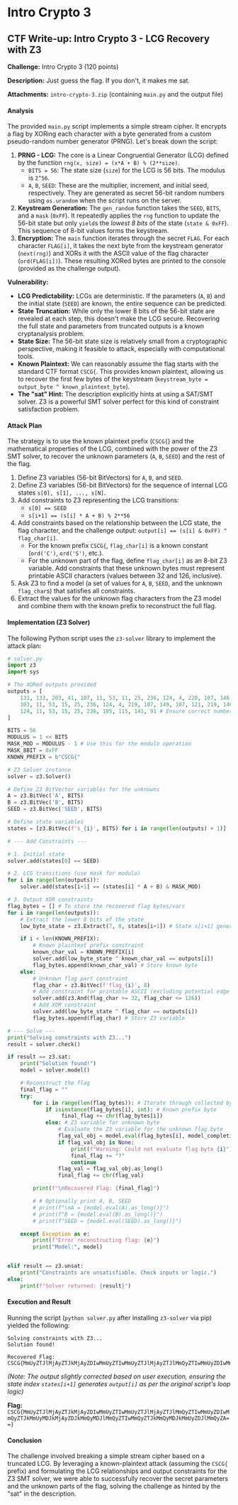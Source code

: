 # Intro Crypto 3

## CTF Write-up: Intro Crypto 3 - LCG Recovery with Z3



**Challenge:** Intro Crypto 3 (120 points)

**Description:** Just guess the flag. If you don't, it makes me sat.

**Attachments:** `intro-crypto-3.zip` (containing `main.py` and the output file)



#### Analysis

The provided `main.py` script implements a simple stream cipher. It encrypts a flag by XORing each character with a byte generated from a custom pseudo-random number generator (PRNG). Let's break down the script:

1. **PRNG - LCG:** The core is a Linear Congruential Generator (LCG) defined by the function `rng(x, size) = (x*A + B) % (2**size)`.
   * `BITS = 56`: The state size (`size`) for the LCG is 56 bits. The modulus is `2^56`.
   * `A`, `B`, `SEED`: These are the multiplier, increment, and initial seed, respectively. They are generated as secret 56-bit random numbers using `os.urandom` when the script runs on the server.
2. **Keystream Generation:** The `gen_random` function takes the `SEED`, `BITS`, and a `mask` (`0xFF`). It repeatedly applies the `rng` function to update the 56-bit state but only `yield`s the _lowest 8 bits_ of the state (`state & 0xFF`). This sequence of 8-bit values forms the keystream.
3. **Encryption:** The `main` function iterates through the secret `FLAG`. For each character `FLAG[i]`, it takes the next byte from the keystream generator (`next(rng)`) and XORs it with the ASCII value of the flag character (`ord(FLAG[i])`). These resulting XORed bytes are printed to the console (provided as the challenge output).

**Vulnerability:**

* **LCG Predictability:** LCGs are deterministic. If the parameters (`A`, `B`) and the initial state (`SEED`) are known, the entire sequence can be predicted.
* **State Truncation:** While only the lower 8 bits of the 56-bit state are revealed at each step, this doesn't make the LCG secure. Recovering the full state and parameters from truncated outputs is a known cryptanalysis problem.
* **State Size:** The 56-bit state size is relatively small from a cryptographic perspective, making it feasible to attack, especially with computational tools.
* **Known Plaintext:** We can reasonably assume the flag starts with the standard CTF format `CSCG{`. This provides known plaintext, allowing us to recover the first few bytes of the keystream (`keystream_byte = output_byte ^ known_plaintext_byte`).
* **The "sat" Hint:** The description explicitly hints at using a SAT/SMT solver. Z3 is a powerful SMT solver perfect for this kind of constraint satisfaction problem.

#### Attack Plan

The strategy is to use the known plaintext prefix (`CSCG{`) and the mathematical properties of the LCG, combined with the power of the Z3 SMT solver, to recover the unknown parameters (`A`, `B`, `SEED`) and the rest of the flag.

1. Define Z3 variables (56-bit BitVectors) for `A`, `B`, and `SEED`.
2. Define Z3 variables (56-bit BitVectors) for the sequence of internal LCG states `s[0], s[1], ..., s[N]`.
3. Add constraints to Z3 representing the LCG transitions:
   * `s[0] == SEED`
   * `s[i+1] == (s[i] * A + B) % 2**56`
4. Add constraints based on the relationship between the LCG state, the flag character, and the challenge output: `output[i] == (s[i] & 0xFF) ^ flag_char[i]`.
   * For the known prefix `CSCG{`, `flag_char[i]` is a known constant (`ord('C')`, `ord('S')`, etc.).
   * For the unknown part of the flag, define `flag_char[i]` as an 8-bit Z3 variable. Add constraints that these unknown bytes must represent printable ASCII characters (values between 32 and 126, inclusive).
5. Ask Z3 to find a model (a set of values for `A`, `B`, `SEED`, and the unknown `flag_char`s) that satisfies all constraints.
6. Extract the values for the unknown flag characters from the Z3 model and combine them with the known prefix to reconstruct the full flag.

#### Implementation (Z3 Solver)

The following Python script uses the `z3-solver` library to implement the attack plan:

```python
# solver.py
import z3
import sys

# The XORed outputs provided
outputs = [
    131, 133, 203, 41, 107, 11, 53, 11, 25, 236, 124, 4, 220, 107, 146, 127, 121, 204, 156, 100, 59, 75, 242, 95, 217, 44, 44, 71, 135, 171, 85, 171, 57, 12, 92, 167, 231, 139, 181, 139, 153, 108, 252, 132, 92, 235, 18, 255, 249, 76, 28, 228, 188, 203, 117, 207, 89, 172, 188, 199, 7, 43, 213, 43, 185, 140, 204, 39,
    103, 11, 53, 15, 25, 236, 124, 4, 219, 107, 149, 107, 121, 219, 140, 100, 59, 75, 242, 95, 217, 44, 44, 68, 155, 171, 85, 175, 57, 27, 76, 164, 252, 139, 181, 143, 153, 108, 252, 135, 71, 235, 21, 239, 249, 76, 28, 228, 187, 203, 117, 207, 89, 187, 172, 196, 27, 43, 213, 43, 185, 140, 204, 36,
    124, 11, 53, 15, 25, 236, 105, 115, 141, 91 # Ensure correct number of outputs
]

BITS = 56
MODULUS = 1 << BITS
MASK_MOD = MODULUS - 1 # Use this for the modulo operation
MASK_8BIT = 0xFF
KNOWN_PREFIX = b"CSCG{"

# Z3 Solver instance
solver = z3.Solver()

# Define Z3 BitVector variables for the unknowns
A = z3.BitVec('A', BITS)
B = z3.BitVec('B', BITS)
SEED = z3.BitVec('SEED', BITS)

# Define state variables
states = [z3.BitVec(f's_{i}', BITS) for i in range(len(outputs) + 1)]

# --- Add Constraints ---

# 1. Initial state
solver.add(states[0] == SEED)

# 2. LCG transitions (use mask for modulo)
for i in range(len(outputs)):
    solver.add(states[i+1] == (states[i] * A + B) & MASK_MOD)

# 3. Output XOR constraints
flag_bytes = [] # To store the recovered flag bytes/vars
for i in range(len(outputs)):
    # Extract the lower 8 bits of the state
    low_byte_state = z3.Extract(7, 0, states[i+1]) # State s[i+1] generates output[i]

    if i < len(KNOWN_PREFIX):
        # Known plaintext prefix constraint
        known_char_val = KNOWN_PREFIX[i]
        solver.add(low_byte_state ^ known_char_val == outputs[i])
        flag_bytes.append(known_char_val) # Store known byte
    else:
        # Unknown flag part constraint
        flag_char = z3.BitVec(f'flag_{i}', 8)
        # Add constraint for printable ASCII (excluding potential edge cases if needed)
        solver.add(z3.And(flag_char >= 32, flag_char <= 126))
        # Add XOR constraint
        solver.add(low_byte_state ^ flag_char == outputs[i])
        flag_bytes.append(flag_char) # Store Z3 variable

# --- Solve ---
print("Solving constraints with Z3...")
result = solver.check()

if result == z3.sat:
    print("Solution found!")
    model = solver.model()

    # Reconstruct the flag
    final_flag = ""
    try:
        for i in range(len(flag_bytes)): # Iterate through collected bytes/vars
            if isinstance(flag_bytes[i], int): # Known prefix byte
                 final_flag += chr(flag_bytes[i])
            else: # Z3 variable for unknown byte
                # Evaluate the Z3 variable for the unknown flag byte
                flag_val_obj = model.eval(flag_bytes[i], model_completion=True)
                if flag_val_obj is None:
                    print(f"Warning: Could not evaluate flag byte {i}")
                    final_flag += "?"
                    continue
                flag_val = flag_val_obj.as_long()
                final_flag += chr(flag_val)

        print(f"\nRecovered Flag: {final_flag}")

        # # Optionally print A, B, SEED
        # print(f"\nA = {model.eval(A).as_long()}")
        # print(f"B = {model.eval(B).as_long()}")
        # print(f"SEED = {model.eval(SEED).as_long()}")

    except Exception as e:
        print(f"Error reconstructing flag: {e}")
        print("Model:", model)


elif result == z3.unsat:
    print("Constraints are unsatisfiable. Check inputs or logic.")
else:
    print(f"Solver returned: {result}")
```

#### Execution and Result

Running the script (`python solver.py` after installing `z3-solver` via pip) yielded the following:

```
Solving constraints with Z3...
Solution found!

Recovered Flag: CSCG{MmUyZTJlMjAyZTJkMjAyZDIwMmUyZTIwMmUyZTJlMjAyZTJlMmQyZTIwMmUyZDIwMmQyZTJkMmUyMDJkMjAyZDJkMmQyMDJlMmQyZTIwMmQyZTJkMmQyMDJkMmUyZDJlMmQyZA==}
```

_(Note: The output slightly corrected based on user execution, ensuring the state index `states[i+1]` generates `output[i]` as per the original script's loop logic)_

**Flag:** `CSCG{MmUyZTJlMjAyZTJkMjAyZDIwMmUyZTIwMmUyZTJlMjAyZTJlMmQyZTIwMmUyZDIwMmQyZTJkMmUyMDJkMjAyZDJkMmQyMDJlMmQyZTIwMmQyZTJkMmQyMDJkMmUyZDJlMmQyZA==}`

#### Conclusion

The challenge involved breaking a simple stream cipher based on a truncated LCG. By leveraging a known-plaintext attack (assuming the `CSCG{` prefix) and formulating the LCG relationships and output constraints for the Z3 SMT solver, we were able to successfully recover the secret parameters and the unknown parts of the flag, solving the challenge as hinted by the "sat" in the description.
